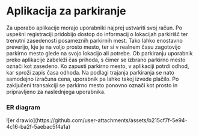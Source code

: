 <h1>Aplikacija za parkiranje</h1>

Za uporabo aplikacije morajo uporabniki najprej ustvariti svoj račun. Po uspešni registraciji pridobijo dostop do informacij o lokacijah parkirišč ter trenutni zasedenosti posameznih parkirnih mest. Tako lahko enostavno preverijo, kje je na voljo prosto mesto, ter si v realnem času zagotovijo parkirno mesto glede na svojo lokacijo ali potrebe.
Ob parkiranju uporabnik preko aplikacije zabeleži čas prihoda, s čimer se izbrano parkirno mesto označi kot zasedeno. Ko zapusti parkirno mesto, v aplikaciji potrdi odhod, kar sproži zapis časa odhoda. Na podlagi trajanja parkiranja se nato samodejno izračuna cena, uporabnik pa lahko takoj izvede plačilo.
Po zaključeni transakciji se parkirno mesto ponovno označi kot prosto in pripravljeno za naslednjega uporabnika.

<h3>ER diagram</h3>
![er drawio](https://github.com/user-attachments/assets/b215cf7f-5e94-4c16-ba2f-5aebac5f4a1a)
